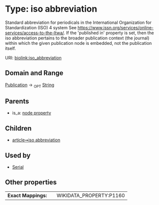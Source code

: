 
# Type: iso abbreviation


Standard abbreviation for periodicals in the International Organization for Standardization (ISO) 4 system See https://www.issn.org/services/online-services/access-to-the-ltwa/. If the 'published in' property is set, then the iso abbreviation pertains to the broader publication context (the journal) within which the given publication node is embedded, not the publication itself.

URI: [biolink:iso_abbreviation](https://w3id.org/biolink/vocab/iso_abbreviation)


## Domain and Range

[Publication](Publication.md) ->  <sub>OPT</sub> [String](types/String.md)

## Parents

 *  is_a: [node property](node_property.md)

## Children

 *  [article➞iso abbreviation](article_iso_abbreviation.md)

## Used by

 * [Serial](Serial.md)

## Other properties

|  |  |  |
| --- | --- | --- |
| **Exact Mappings:** | | WIKIDATA_PROPERTY:P1160 |

